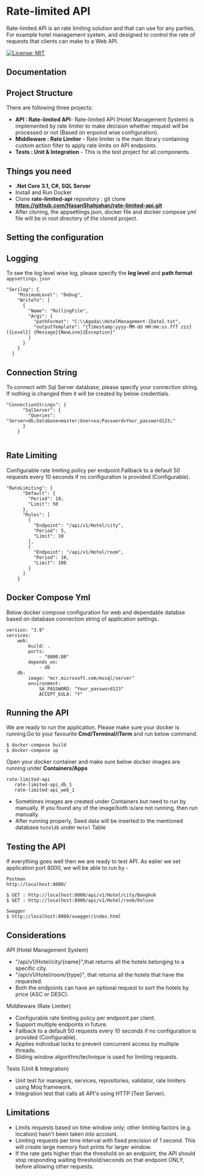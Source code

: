 Rate-limited API
==============


Rate-limited API is an rate limiting solution and that can use for any parties, For example hotel management system, and designed to control the rate of requests that clients can make to a Web API.

[![License: MIT](https://img.shields.io/github/license/HasanShahjahan/rate-limited-api.svg)](https://opensource.org/licenses/MIT)

## Documentation
## Project Structure
There are following three projects:
* **API : Rate-limited API**- Rate-limited API (Hotel Management System) is implemented by rate limiter to make decision whether request will be processed or not (Based on enpoind wise configuration).
* **Middleware : Rate Limiter** - Rate limiter is the main library containing custom action filter to apply rate limits on API endpoints.
* **Tests : Unit & Integration** - This is the test project for all components.

## Things you need
* **.Net Core 3.1, C#, SQL Server**
* Install and Run Docker
* Clone **rate-limited-api** repository : git clone **https://github.com/HasanShahjahan/rate-limited-api.git**
* After cloning, the appsettings.json, docker file and docker compose yml file will be in root directory of the cloned project.

## Setting the configuration
## Logging
To see the log level wise log, please specify the **log level** and  **path format** `appsettings.json`
```
"Serilog": {
    "MinimumLevel": "Debug",
    "WriteTo": [
      {
        "Name": "RollingFile",
        "Args": {
          "pathFormat": "C:\\Agoda\\HotelManagement-{Date}.txt",
          "outputTemplate": "{Timestamp:yyyy-MM-dd HH:mm:ss.fff zzz} [{Level}] {Message}{NewLine}{Exception}"
        }
      }
    ]
  }
```
## Connection String
To connect with Sql Server database, please specify your connection string. If nothing is changed then it will be created by below credentials. 

```
"ConnectionStrings": {
      "SqlServer": {
        "Queries": "Server=db;Database=master;User=sa;Password=Your_password123;"
      }
    }
    
```
## Rate Limiting
Configurable rate limiting policy per endpoint.Fallback to a default 50 requests every 10 seconds if no configuration is provided (Configurable).
```
"RateLimiting": {
      "Default": {
        "Period": 10,
        "Limit": 50
      },
      "Rules": [
        {
          "Endpoint": "/api/v1/Hotel/city",
          "Period": 5,
          "Limit": 10
        },
        {
          "Endpoint": "/api/v1/Hotel/room",
          "Period": 10,
          "Limit": 100
        }
      ]
    }
```
## Docker Compose Yml
Below docker compose configuration for web and dependable databse based on database connection string of application settings.
```
version: "3.9"
services:
    web:
        build: .
        ports:
            - "8000:80"
        depends_on:
            - db
    db:
        image: "mcr.microsoft.com/mssql/server"
        environment:
            SA_PASSWORD: "Your_password123"
            ACCEPT_EULA: "Y"
```

## Running the API
We are ready to run the application. Please make sure your docker is running.Go to your favourite **Cmd/Terminal/iTerm** and run below command.

```
$ docker-compose build
$ docker-compose up
```

Open your docker container and make sure below docker images are running under **Containers/Apps**
```
rate-limited-api
   rate-limited-api_db_1
   rate-limited-api_web_1
```
* Sometimes images are created under Containers but need to run by manually. If you found any of the image/both is/are not running, then run manually.
* After running properly, Seed data will be inserted to the mentioned database `hoteldb` under `Hotel` Table
 
## Testing the API
If everything goes well then we are ready to test API. As ealier we set application port 8000, we will be able to run by - 
```
Postman
http://localhost:8000/

$ GET : http://localhost:8000/api/v1/Hotel/city/Bangkok
$ GET : http://localhost:8000/api/v1/Hotel/room/Deluxe

Swagger
$ http://localhost:8000/swagger/index.html

```

## Considerations
API (Hotel Management System)
* "/api/v1/Hotel/city/{name}",that returns all the hotels belonging to a specific city.
* "/api/v1/Hotel/room/{type}", that returns all the hotels that have the requested.
* Both the endpoints can have an optional request to sort the hotels by price (ASC or DESC).

Middleware (Rate Limiter)
* Configurable rate limiting policy per endpoint per client.
* Support multiple endpoints in future.
* Fallback to a default 50 requests every 10 seconds if no configuration is provided (Configurable).
* Applies individual locks to prevent concurrent access by multiple threads. 
* Sliding window algorithm/technique is used for limiting requests.

Tests (Unit & Integration)
* Unit test for managers, services, repositories, validator, rate limiters using Moq framework.
* Integration test that calls all API's using HTTP (Test Server).

## Limitations
* Limits requests based on time window only; other limiting factors (e.g. location) hasn't been taken into account.
* Limiting requests per time interval with fixed precision of 1 second. This will create large memory foot prints for larger window.
* If the rate gets higher than the threshold on an endpoint, the API should stop responding waiting threshold/seconds on that endpoint ONLY, before allowing other requests.
